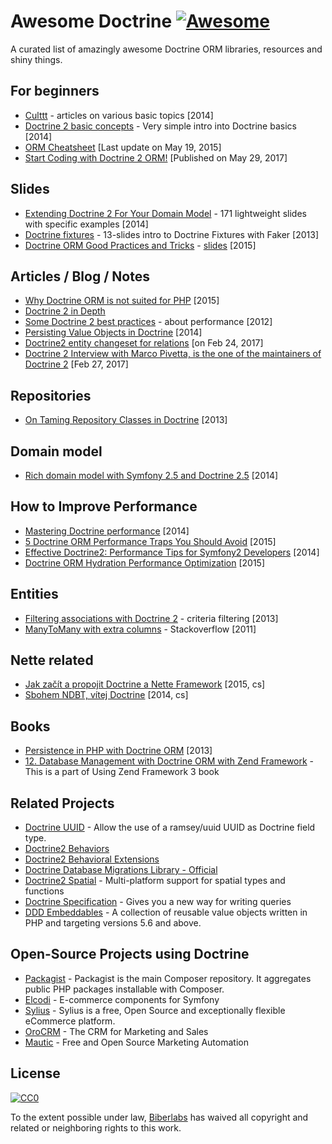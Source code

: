 # Awesome Doctrine [![Awesome](https://cdn.rawgit.com/sindresorhus/awesome/d7305f38d29fed78fa85652e3a63e154dd8e8829/media/badge.svg)](https://github.com/sindresorhus/awesome)

A curated list of amazingly awesome Doctrine ORM libraries, resources and shiny things.


## For beginners

* [Culttt](http://culttt.com/search/?q=doctrine) - articles on various basic topics [2014]
* [Doctrine 2 basic concepts](https://prezi.com/v3rhah2gqfvp/doctrine2-basic-concepts/) - Very simple intro into Doctrine basics [2014]
* [ORM Cheatsheet](http://ormcheatsheet.com/) [Last update on May 19, 2015]
* [Start Coding with Doctrine 2 ORM!](https://smozgur.com/blog/zend-framework/start-coding-with-doctrine-2-orm/) [Published on May 29, 2017]


## Slides

* [Extending Doctrine 2 For Your Domain Model](https://speakerdeck.com/player/50548d22bf73df0002051b1f) - 171 lightweight slides with specific examples [2014]
* [Doctrine fixtures](http://www.slideshare.net/bill16301/doctrine-fixtures) - 13-slides intro to Doctrine Fixtures with Faker [2013]
* [Doctrine ORM Good Practices and Tricks](https://vimeo.com/134178140) - [slides](http://ocramius.github.io/doctrine-best-practices/#/) [2015] 


## Articles / Blog / Notes

* [Why Doctrine ORM is not suited for PHP](http://web.archive.org/web/20160409001634/http://blog.bemycto.com/software-architecture/2015-05-17/doctrine-orm-not-suited-php) [2015]
* [Doctrine 2 in Depth](https://web.archive.org/web/*/http://krueckeberg.org/notes/d2.html)
* [Some Doctrine 2 best practices](http://www.uvd.co.uk/blog/some-doctrine-2-best-practices/) - about performance [2012]
* [Persisting Value Objects in Doctrine](http://rosstuck.com/persisting-value-objects-in-doctrine/) [2014]
* [Doctrine2 entity changeset for relations](http://kamiladryjanek.com/doctrine2-entity-changeset-for-relations/) [on Feb 24, 2017]
* [Doctrine 2 Interview with Marco Pivetta, is the one of the maintainers of Doctrine 2](http://in.relation.to/2017/02/27/meet-marco-pivetta/) [Feb 27, 2017]


## Repositories

* [On Taming Repository Classes in Doctrine](http://www.whitewashing.de/2013/03/04/doctrine_repositories.html) [2013]


## Domain model

- [Rich domain model with Symfony 2.5 and Doctrine 2.5](http://www.slideshare.net/_leopro_/rich-domain-model-with-symfony-25-and-doctrine-25) [2014]


## How to Improve Performance

* [Mastering Doctrine performance](http://labs.octivi.com/mastering-symfony2-performance-doctrine/) [2014]
* [5 Doctrine ORM Performance Traps You Should  Avoid](https://tideways.io/profiler/blog/5-doctrine-orm-performance-traps-you-should-avoid) [2015]
* [Effective Doctrine2: Performance Tips for Symfony2 Developers](http://pt.slideshare.net/marcinchwedziak/effective-doctrine2-performance-tips-for-symfony2-developers-33907944) [2014]
* [Doctrine ORM Hydration Performance Optimization](https://ocramius.github.io/blog/doctrine-orm-optimization-hydration/) [2015]


## Entities

* [Filtering associations with Doctrine 2](http://www.boxuk.com/blog/filtering-associations-with-doctrine-2/) - criteria filtering [2013]
* [ManyToMany with extra columns](http://stackoverflow.com/questions/3542243/doctrine2-best-way-to-handle-many-to-many-with-extra-columns-in-reference-table) - Stackoverflow [2011]


## Nette related

* [Jak začít a propojit Doctrine a Nette Framework](http://blog.honzacerny.com/post/3-jak-zacit-a-propojit-doctrine-a-nette-framework) [2015, cs]
* [Sbohem NDBT, vítej Doctrine](http://www.zeminem.cz/sbohem-ndbt-vitej-doctrine) [2014, cs]


## Books

* [Persistence in PHP with Doctrine ORM](http://www.amazon.com/Persistence-PHP-Doctrine-K%C3%A9vin-Dunglas/dp/1782164103) [2013]
* [12. Database Management with Doctrine ORM with Zend Framework](https://olegkrivtsov.github.io/using-zend-framework-3-book/html/en/Database_Management_with_Doctrine_ORM.html) - This is a part of Using Zend Framework 3 book

## Related Projects

 * [Doctrine UUID](https://github.com/ramsey/uuid-doctrine) - Allow the use of a ramsey/uuid UUID as Doctrine field type.
 * [Doctrine2 Behaviors](https://github.com/KnpLabs/DoctrineBehaviors)
 * [Doctrine2 Behavioral Extensions](https://github.com/Atlantic18/DoctrineExtensions)
 * [Doctrine Database Migrations Library - Official](https://github.com/doctrine/migrations)
 * [Doctrine2 Spatial](https://github.com/creof/doctrine2-spatial) - Multi-platform support for spatial types and functions
 * [Doctrine Specification](https://github.com/Happyr/Doctrine-Specification) - Gives you a new way for writing queries
 * [DDD Embeddables](https://github.com/biberlabs/ddd-embeddables) - A collection of reusable value objects written in PHP and targeting versions 5.6 and above.

## Open-Source Projects using Doctrine

 * [Packagist](https://packagist.org) - Packagist is the main Composer repository. It aggregates public PHP packages installable with Composer.
 * [Elcodi](https://github.com/elcodi/elcodi) - E-commerce components for Symfony
 * [Sylius](http://sylius.org/about/developers#foundations) - Sylius is a free, Open Source and exceptionally flexible eCommerce platform.
 * [OroCRM](https://github.com/orocrm) - The CRM for Marketing and Sales
 * [Mautic](https://github.com/mautic) - Free and Open Source Marketing Automation

## License

[![CC0](https://i.creativecommons.org/p/zero/1.0/88x31.png)](https://creativecommons.org/publicdomain/zero/1.0/)

To the extent possible under law, [Biberlabs](http://biberlabs.com) has waived all copyright and related or neighboring rights to this work.
